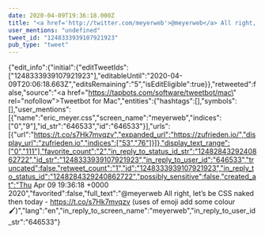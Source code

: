 ```yaml
---
date: 2020-04-09T19:36:18.000Z
title: "<a href='http://twitter.com/meyerweb'>@meyerweb</a> All right, let’s be CSS naked then today - https://t.co/s7Hk7mvqzv (uses of emoji add some colour 🖌️)″"
user_mentions: "undefined"
tweet_id: "1248333939107921923"
pub_type: "tweet"
---
```

{"edit_info":{"initial":{"editTweetIds":["1248333939107921923"],"editableUntil":"2020-04-09T20:06:18.663Z","editsRemaining":"5","isEditEligible":true}},"retweeted":false,"source":"<a href=\"https://tapbots.com/software/tweetbot/mac\" rel=\"nofollow\">Tweetbot for Mac</a>","entities":{"hashtags":[],"symbols":[],"user_mentions":[{"name":"eric_meyer.css","screen_name":"meyerweb","indices":["0","9"],"id_str":"646533","id":"646533"}],"urls":[{"url":"https://t.co/s7Hk7mvqzv","expanded_url":"https://zufrieden.io/","display_url":"zufrieden.io","indices":["53","76"]}]},"display_text_range":["0","111"],"favorite_count":"2","in_reply_to_status_id_str":"1248284329240862722","id_str":"1248333939107921923","in_reply_to_user_id":"646533","truncated":false,"retweet_count":"1","id":"1248333939107921923","in_reply_to_status_id":"1248284329240862722","possibly_sensitive":false,"created_at":"Thu Apr 09 19:36:18 +0000 2020","favorited":false,"full_text":"@meyerweb All right, let’s be CSS naked then today - https://t.co/s7Hk7mvqzv (uses of emoji add some colour 🖌️)","lang":"en","in_reply_to_screen_name":"meyerweb","in_reply_to_user_id_str":"646533"}
